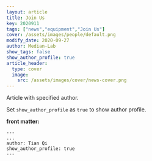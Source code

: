 ```yaml
---
layout: article
title: Join Us
key: 2020911
tags: ["news","equipment","Join Us"]
cover: /assets/images/people/default.png
modify_date: 2020-09-27
author: Median-Lab
show_tags: false
show_author_profile: true
article_header:
  type: cover
  image:
    src: /assets/images/cover/news-cover.png
---
```


Article with specified author.

<!--more-->

Set `show_author_profile` as `true` to show author profile.

**front matter:**

    ---
    ...
    author: Tian Qi
    show_author_profile: true
    ---
